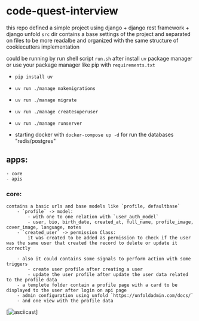 # code-quest-interview
 
this repo defined a simple project using django + django rest framework + django unfold
`src` dir contains a base settings of the project and separated on files to be more readalbe and organized with the same structure of cookiecutters implementation


could be running by run shell script `run.sh` after install `uv` package manager or use your package manager like pip with  `requirements.txt`
- `pip install uv`
- `uv run ./manage makemigrations `
- `uv run ./manage migrate `
- `uv run ./manage createsuperuser`
- `uv run ./manage runserver `


- starting docker with `docker-compose up -d` for run the databases "redis/postgres"

## apps:
    - core
    - apis

### core:

    contains a basic urls and base models like `profile, defaultbase`
        - `profile` -> model:
            - with one to one relation with `user_auth_model`
            - user, bio, birth_date, created_at, full_name, profile_image, cover_image, language, notes
        - `created_user` -> permission Class:
            it was created to be added as permission to check if the user was the same user that created the record to delete or update it correctly

        - also it could contains some signals to perform action with some triggers
            - create user profile after creating a user 
            - update the user profile after update the user data related to the profile data
        - a templete folder contain a profile page with a card to be displayed to the user after login on api page
        - admin configuration using unfold `https://unfoldadmin.com/docs/`
        - and one view with the profile data

[![asciicast]([https://drive.google.com/file/d/1U1N0KG5v0uqIyItskfBlW8-yArhdhSPg/view?usp=drive_link]())]
